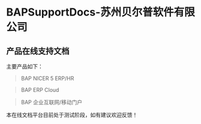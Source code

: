 # BAPSupportDocs-苏州贝尔普软件有限公司

## 产品在线支持文档

主要产品如下：

> BAP NICER 5 ERP/HR

> BAP ERP Cloud

> BAP 企业互联网/移动门户

本在线文档平台目前处于测试阶段，如有建议欢迎反馈！